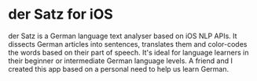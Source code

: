 # der Satz for iOS
der Satz is a German language text analyser based on iOS NLP APIs. It dissects German articles into sentences, translates them and color-codes the words based on their part of speech. It's ideal for language learners in their beginner or intermediate German language levels. A friend and I created this app based on a personal need to help us learn German.
